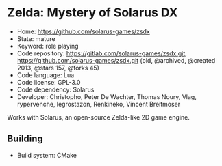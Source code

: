 # Zelda: Mystery of Solarus DX

- Home: https://github.com/solarus-games/zsdx
- State: mature
- Keyword: role playing
- Code repository: https://gitlab.com/solarus-games/zsdx.git, https://github.com/solarus-games/zsdx.git (old, @archived, @created 2013, @stars 157, @forks 45)
- Code language: Lua
- Code license: GPL-3.0
- Code dependency: Solarus
- Developer: Christopho, Peter De Wachter, Thomas Noury, Vlag, rypervenche, legrostazon, Renkineko, Vincent Breitmoser

Works with Solarus, an open-source Zelda-like 2D game engine.

## Building

- Build system: CMake
